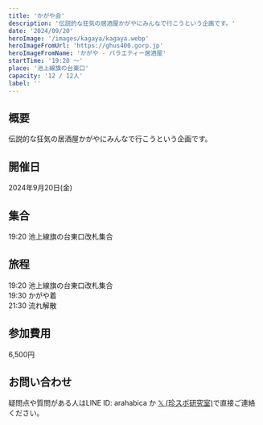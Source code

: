 ```yaml
---
title: 'かがや会'
description: '伝説的な狂気の居酒屋かがやにみんなで行こうという企画です。'
date: '2024/09/20'
heroImage: '/images/kagaya/kagaya.webp'
heroImageFromUrl: 'https://ghus400.gorp.jp'
heroImageFromName: 'かがや - バラエティー居酒屋'
startTime: '19:20 〜'
place: '池上線旗の台東口'
capacity: '12 / 12人'
label: ''
---
```


## 概要

伝説的な狂気の居酒屋かがやにみんなで行こうという企画です。

## 開催日

2024年9月20日(金)

## 集合

19:20 池上線旗の台東口改札集合

## 旅程

19:20 池上線旗の台東口改札集合  
19:30 かがや着  
21:30 流れ解散

## 参加費用

6,500円

## お問い合わせ

疑問点や質問がある人はLINE ID: arahabica か [𝕏 (珍スポ研究室)](https://x.com/chinspotcom)で直接ご連絡ください。
